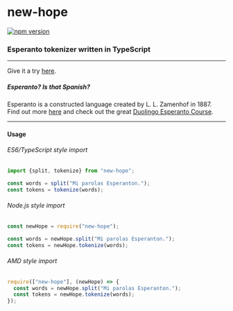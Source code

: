 # new-hope
[![npm version](https://badge.fury.io/js/new-hope.svg)](https://badge.fury.io/js/new-hope)  
### Esperanto tokenizer written in TypeScript
----
Give it a try [here](http://www.maroun-baydoun.com/projects/new-hope/).
##### Esperanto? Is that Spanish?
Esperanto is a constructed language created by L. L. Zamenhof in 1887. Find out more [here](https://en.wikipedia.org/wiki/Esperanto) and check out the great [Duolingo Esperanto Course](https://www.duolingo.com/course/eo/en/Learn-Esperanto-Online).

----
#### Usage

###### ES6/TypeScript style import

```js
import {split, tokenize} from "new-hope";

const words = split("Mi parolas Esperanton.");
const tokens = tokenize(words);
```

###### Node.js style import

```js
const newHope = require("new-hope");

const words = newHope.split("Mi parolas Esperanton.");
const tokens = newHope.tokenize(words);
```

###### AMD style import

```js
require(["new-hope"], (newHope) => {
  const words = newHope.split("Mi parolas Esperanton.");
  const tokens = newHope.tokenize(words);
});
```
